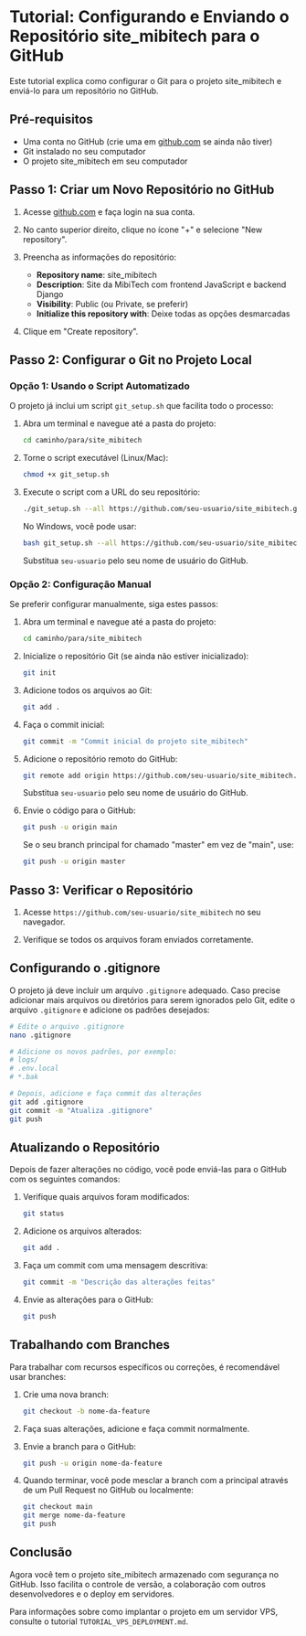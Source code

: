# Tutorial: Configurando e Enviando o Repositório site_mibitech para o GitHub

Este tutorial explica como configurar o Git para o projeto site_mibitech e enviá-lo para um repositório no GitHub.

## Pré-requisitos

- Uma conta no GitHub (crie uma em [github.com](https://github.com) se ainda não tiver)
- Git instalado no seu computador
- O projeto site_mibitech em seu computador

## Passo 1: Criar um Novo Repositório no GitHub

1. Acesse [github.com](https://github.com) e faça login na sua conta.

2. No canto superior direito, clique no ícone "+" e selecione "New repository".

3. Preencha as informações do repositório:
   - **Repository name**: site_mibitech
   - **Description**: Site da MibiTech com frontend JavaScript e backend Django
   - **Visibility**: Public (ou Private, se preferir)
   - **Initialize this repository with**: Deixe todas as opções desmarcadas

4. Clique em "Create repository".

## Passo 2: Configurar o Git no Projeto Local

### Opção 1: Usando o Script Automatizado

O projeto já inclui um script `git_setup.sh` que facilita todo o processo:

1. Abra um terminal e navegue até a pasta do projeto:
   ```bash
   cd caminho/para/site_mibitech
   ```

2. Torne o script executável (Linux/Mac):
   ```bash
   chmod +x git_setup.sh
   ```

3. Execute o script com a URL do seu repositório:
   ```bash
   ./git_setup.sh --all https://github.com/seu-usuario/site_mibitech.git
   ```

   No Windows, você pode usar:
   ```bash
   bash git_setup.sh --all https://github.com/seu-usuario/site_mibitech.git
   ```

   Substitua `seu-usuario` pelo seu nome de usuário do GitHub.

### Opção 2: Configuração Manual

Se preferir configurar manualmente, siga estes passos:

1. Abra um terminal e navegue até a pasta do projeto:
   ```bash
   cd caminho/para/site_mibitech
   ```

2. Inicialize o repositório Git (se ainda não estiver inicializado):
   ```bash
   git init
   ```

3. Adicione todos os arquivos ao Git:
   ```bash
   git add .
   ```

4. Faça o commit inicial:
   ```bash
   git commit -m "Commit inicial do projeto site_mibitech"
   ```

5. Adicione o repositório remoto do GitHub:
   ```bash
   git remote add origin https://github.com/seu-usuario/site_mibitech.git
   ```
   Substitua `seu-usuario` pelo seu nome de usuário do GitHub.

6. Envie o código para o GitHub:
   ```bash
   git push -u origin main
   ```
   
   Se o seu branch principal for chamado "master" em vez de "main", use:
   ```bash
   git push -u origin master
   ```

## Passo 3: Verificar o Repositório

1. Acesse `https://github.com/seu-usuario/site_mibitech` no seu navegador.

2. Verifique se todos os arquivos foram enviados corretamente.

## Configurando o .gitignore

O projeto já deve incluir um arquivo `.gitignore` adequado. Caso precise adicionar mais arquivos ou diretórios para serem ignorados pelo Git, edite o arquivo `.gitignore` e adicione os padrões desejados:

```bash
# Edite o arquivo .gitignore
nano .gitignore

# Adicione os novos padrões, por exemplo:
# logs/
# .env.local
# *.bak

# Depois, adicione e faça commit das alterações
git add .gitignore
git commit -m "Atualiza .gitignore"
git push
```

## Atualizando o Repositório

Depois de fazer alterações no código, você pode enviá-las para o GitHub com os seguintes comandos:

1. Verifique quais arquivos foram modificados:
   ```bash
   git status
   ```

2. Adicione os arquivos alterados:
   ```bash
   git add .
   ```

3. Faça um commit com uma mensagem descritiva:
   ```bash
   git commit -m "Descrição das alterações feitas"
   ```

4. Envie as alterações para o GitHub:
   ```bash
   git push
   ```

## Trabalhando com Branches

Para trabalhar com recursos específicos ou correções, é recomendável usar branches:

1. Crie uma nova branch:
   ```bash
   git checkout -b nome-da-feature
   ```

2. Faça suas alterações, adicione e faça commit normalmente.

3. Envie a branch para o GitHub:
   ```bash
   git push -u origin nome-da-feature
   ```

4. Quando terminar, você pode mesclar a branch com a principal através de um Pull Request no GitHub ou localmente:
   ```bash
   git checkout main
   git merge nome-da-feature
   git push
   ```

## Conclusão

Agora você tem o projeto site_mibitech armazenado com segurança no GitHub. Isso facilita o controle de versão, a colaboração com outros desenvolvedores e o deploy em servidores.

Para informações sobre como implantar o projeto em um servidor VPS, consulte o tutorial `TUTORIAL_VPS_DEPLOYMENT.md`.